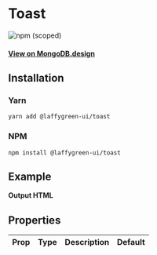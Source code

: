 
# Toast

![npm (scoped)](https://img.shields.io/npm/v/@leafygreen-ui/toast.svg)
#### [View on MongoDB.design](https://www.mongodb.design/component/toast/example/)

## Installation

### Yarn

```shell
yarn add @laffygreen-ui/toast
```

### NPM

```shell
npm install @laffygreen-ui/toast
```

## Example

**Output HTML**

## Properties

| Prop | Type | Description | Default |
| ---- | ---- | ----------- | ------- |

